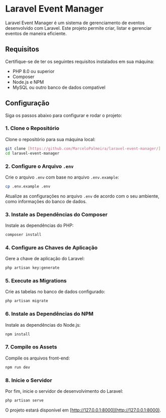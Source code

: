 # Laravel Event Manager

Laravel Event Manager é um sistema de gerenciamento de eventos desenvolvido com Laravel. Este projeto permite criar, listar e gerenciar eventos de maneira eficiente.

## Requisitos

Certifique-se de ter os seguintes requisitos instalados em sua máquina:

- PHP 8.0 ou superior
- Composer
- Node.js e NPM
- MySQL ou outro banco de dados compatível

## Configuração

Siga os passos abaixo para configurar e rodar o projeto:

### 1. Clone o Repositório

Clone o repositório para sua máquina local:

```bash
git clone [https://github.com/MarceloPalmeira/laravel-event-manager/]
cd laravel-event-manager
```

### 2. Configure o Arquivo `.env`

Crie o arquivo `.env` com base no arquivo `.env.example`:

```bash
cp .env.example .env
```

Atualize as configurações no arquivo `.env` de acordo com o seu ambiente, como informações do banco de dados.

### 3. Instale as Dependências do Composer

Instale as dependências do PHP:

```bash
composer install
```

### 4. Configure as Chaves de Aplicação

Gere a chave de aplicação do Laravel:

```bash
php artisan key:generate
```

### 5. Execute as Migrations

Crie as tabelas no banco de dados configurado:

```bash
php artisan migrate
```

### 6. Instale as Dependências do NPM

Instale as dependências do Node.js:

```bash
npm install
```

### 7. Compile os Assets

Compile os arquivos front-end:

```bash
npm run dev
```

### 8. Inicie o Servidor

Por fim, inicie o servidor de desenvolvimento do Laravel:

```bash
php artisan serve
```

O projeto estará disponível em [http://127.0.0.1:8000](http://127.0.0.1:8000).

